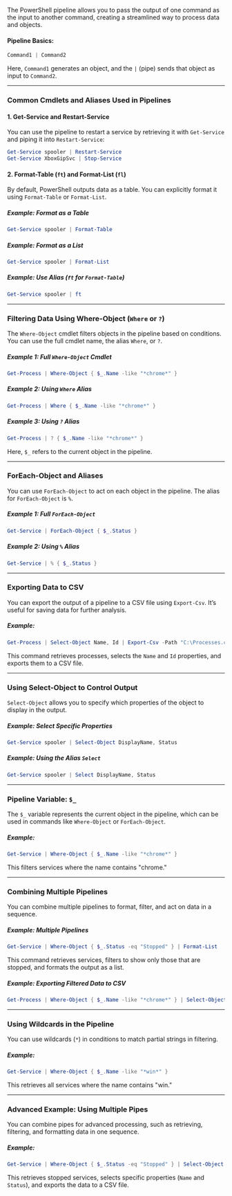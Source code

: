 The PowerShell pipeline allows you to pass the output of one command as the input to another command, creating a streamlined way to process data and objects.

#### **Pipeline Basics:**
```powershell
Command1 | Command2
```
Here, `Command1` generates an object, and the `|` (pipe) sends that object as input to `Command2`.

---
### **Common Cmdlets and Aliases Used in Pipelines**

#### 1. **Get-Service and Restart-Service**
You can use the pipeline to restart a service by retrieving it with `Get-Service` and piping it into `Restart-Service`:
```powershell
Get-Service spooler | Restart-Service
Get-Service XboxGipSvc | Stop-Service
```

#### 2. **Format-Table (`ft`) and Format-List (`fl`)**
By default, PowerShell outputs data as a table. You can explicitly format it using `Format-Table` or `Format-List`.

##### Example: Format as a Table
```powershell
Get-Service spooler | Format-Table
```

##### Example: Format as a List
```powershell
Get-Service spooler | Format-List
```

##### Example: Use Alias (`ft` for `Format-Table`)
```powershell
Get-Service spooler | ft
```

---

### **Filtering Data Using Where-Object (`Where` or `?`)**
The `Where-Object` cmdlet filters objects in the pipeline based on conditions. You can use the full cmdlet name, the alias `Where`, or `?`.

##### Example 1: Full `Where-Object` Cmdlet
```powershell
Get-Process | Where-Object { $_.Name -like "*chrome*" }
```

##### Example 2: Using `Where` Alias
```powershell
Get-Process | Where { $_.Name -like "*chrome*" }
```

##### Example 3: Using `?` Alias
```powershell
Get-Process | ? { $_.Name -like "*chrome*" }
```

Here, `$_` refers to the current object in the pipeline.

---

### **ForEach-Object and Aliases**
You can use `ForEach-Object` to act on each object in the pipeline. The alias for `ForEach-Object` is `%`.

##### Example 1: Full `ForEach-Object`
```powershell
Get-Service | ForEach-Object { $_.Status }
```

##### Example 2: Using `%` Alias
```powershell
Get-Service | % { $_.Status }
```

---

### **Exporting Data to CSV**
You can export the output of a pipeline to a CSV file using `Export-Csv`. It’s useful for saving data for further analysis.

##### Example:
```powershell
Get-Process | Select-Object Name, Id | Export-Csv -Path "C:\Processes.csv" -NoTypeInformation
```
This command retrieves processes, selects the `Name` and `Id` properties, and exports them to a CSV file.

---

### **Using Select-Object to Control Output**
`Select-Object` allows you to specify which properties of the object to display in the output.

##### Example: Select Specific Properties
```powershell
Get-Service spooler | Select-Object DisplayName, Status
```

##### Example: Using the Alias `Select`
```powershell
Get-Service spooler | Select DisplayName, Status
```

---

### **Pipeline Variable: `$_`**
The `$_` variable represents the current object in the pipeline, which can be used in commands like `Where-Object` or `ForEach-Object`.

##### Example:
```powershell
Get-Service | Where-Object { $_.Name -like "*chrome*" }
```

This filters services where the name contains "chrome."

---

### **Combining Multiple Pipelines**
You can combine multiple pipelines to format, filter, and act on data in a sequence.

##### Example: Multiple Pipelines
```powershell
Get-Service | Where-Object { $_.Status -eq "Stopped" } | Format-List
```
This command retrieves services, filters to show only those that are stopped, and formats the output as a list.

##### Example: Exporting Filtered Data to CSV
```powershell
Get-Process | Where-Object { $_.Name -like "*chrome*" } | Select-Object Name, Id | Export-Csv -Path "C:\NotepadProcesses.csv" -NoTypeInformation
```

---

### **Using Wildcards in the Pipeline**
You can use wildcards (`*`) in conditions to match partial strings in filtering.

##### Example:
```powershell
Get-Service | Where-Object { $_.Name -like "*win*" }
```
This retrieves all services where the name contains "win."

---

### **Advanced Example: Using Multiple Pipes**
You can combine pipes for advanced processing, such as retrieving, filtering, and formatting data in one sequence.

##### Example:
```powershell
Get-Service | Where-Object { $_.Status -eq "Stopped" } | Select-Object Name, Status | Export-Csv -Path "C:\StoppedServices.csv" -NoTypeInformation
```
This retrieves stopped services, selects specific properties (`Name` and `Status`), and exports the data to a CSV file.




